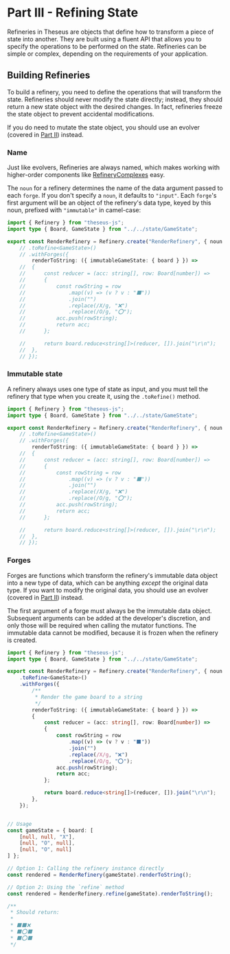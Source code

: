 # Part III - Refining State

Refineries in Theseus are objects that define how to transform a piece of state into another. They are built using a fluent API that allows you to specify the operations to be performed on the state. Refineries can be simple or complex, depending on the requirements of your application.

## Building Refineries

To build a refinery, you need to define the operations that will transform the state. Refineries should never modify the state directly; instead, they should return a new state object with the desired changes. In fact, refineries freeze the state object to prevent accidental modifications.

If you do need to mutate the state object, you should use an evolver (covered in [Part II](./part-ii--evolving-state.md)) instead.

### Name

Just like evolvers, Refineries are always named, which makes working with higher-order components like [RefineryComplexes](./extended/refinery-complex.md) easy.

The `noun` for a refinery determines the name of the data argument passed to each `forge`. If you
don't specify a `noun`, it defaults to `"input"`. Each `forge`'s first argument will be an object of the refinery's data type, keyed by this noun, prefixed with `"immutable"` in camel-case:


```typescript
import { Refinery } from "theseus-js";
import type { Board, GameState } from "../../state/GameState";

export const RenderRefinery = Refinery.create("RenderRefinery", { noun: "GameState" })
	// .toRefine<GameState>()
	// .withForges({
	 	renderToString: ({ immutableGameState: { board } }) => 
	// 	{
	// 		const reducer = (acc: string[], row: Board[number]) => 
	// 		{
	// 			const rowString = row
	// 				.map((v) => (v ? v : "⬛"))
	// 				.join("")
	// 				.replace(/X/g, "❌")
	// 				.replace(/O/g, "⭕");
	// 			acc.push(rowString);
	// 			return acc;
	// 		};

	// 		return board.reduce<string[]>(reducer, []).join("\r\n");
	// 	},
	// });
```

### Immutable state

A refinery always uses one type of state as input, and you must tell the refinery that type when you create it, using the
`.toRefine()` method.

```typescript
import { Refinery } from "theseus-js";
import type { Board, GameState } from "../../state/GameState";

export const RenderRefinery = Refinery.create("RenderRefinery", { noun: "GameState" })
	// .toRefine<GameState>()
	// .withForges({
	 	renderToString: ({ immutableGameState: { board } }) => 
	// 	{
	// 		const reducer = (acc: string[], row: Board[number]) => 
	// 		{
	// 			const rowString = row
	// 				.map((v) => (v ? v : "⬛"))
	// 				.join("")
	// 				.replace(/X/g, "❌")
	// 				.replace(/O/g, "⭕");
	// 			acc.push(rowString);
	// 			return acc;
	// 		};

	// 		return board.reduce<string[]>(reducer, []).join("\r\n");
	// 	},
	// });
```

### Forges

Forges are functions which transform the refinery's immutable data object into a new type of data, which can be anything *except* the original data type. If you want to modify the original data, you should use an evolver (covered in [Part II](./part-ii--evolving-state.md)) instead.

The first argument of a forge must always be the immutable data object. Subsequent arguments can be added at the developer's discretion, and only those will be required when calling the mutator functions. The immutable data cannot be modified, because it is frozen when the refinery is created.

```typescript
import { Refinery } from "theseus-js";
import type { Board, GameState } from "../../state/GameState";

export const RenderRefinery = Refinery.create("RenderRefinery", { noun: "GameState" })
	.toRefine<GameState>()
	.withForges({
		/**
		 * Render the game board to a string
		 */
	 	renderToString: ({ immutableGameState: { board } }) => 
		{
			const reducer = (acc: string[], row: Board[number]) => 
			{
				const rowString = row
					.map((v) => (v ? v : "⬛"))
					.join("")
					.replace(/X/g, "❌")
					.replace(/O/g, "⭕");
				acc.push(rowString);
				return acc;
			};

			return board.reduce<string[]>(reducer, []).join("\r\n");
		},
	});


// Usage
const gameState = { board: [
	[null, null, "X"], 
	[null, "O", null], 
	[null, "O", null]
] };

// Option 1: Calling the refinery instance directly
const rendered = RenderRefinery(gameState).renderToString();

// Option 2: Using the `refine` method
const rendered = RenderRefinery.refine(gameState).renderToString();

/**
 * Should return:
 * 
 * ⬛⬛❌
 * ⬛⭕⬛
 * ⬛⭕⬛
 */
```

